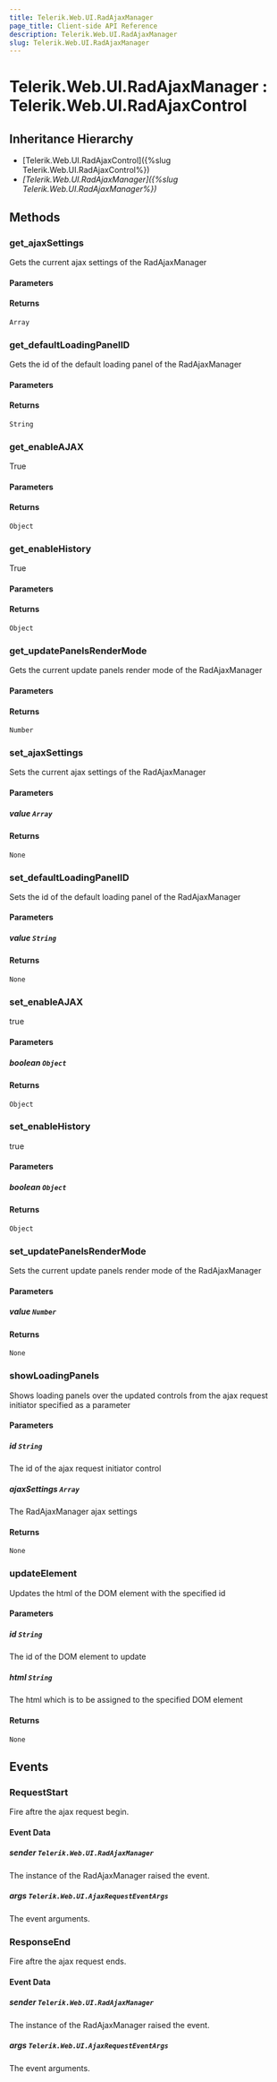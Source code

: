 ```yaml
---
title: Telerik.Web.UI.RadAjaxManager
page_title: Client-side API Reference
description: Telerik.Web.UI.RadAjaxManager
slug: Telerik.Web.UI.RadAjaxManager
---
```


# Telerik.Web.UI.RadAjaxManager : Telerik.Web.UI.RadAjaxControl 

## Inheritance Hierarchy

* [Telerik.Web.UI.RadAjaxControl]({%slug Telerik.Web.UI.RadAjaxControl%})
* *[Telerik.Web.UI.RadAjaxManager]({%slug Telerik.Web.UI.RadAjaxManager%})*


## Methods

### get_ajaxSettings

Gets the current ajax settings of the RadAjaxManager

#### Parameters

#### Returns

`Array` 

### get_defaultLoadingPanelID

Gets the id of the default loading panel of the RadAjaxManager

#### Parameters

#### Returns

`String` 

### get_enableAJAX

True

#### Parameters

#### Returns

`Object` 

### get_enableHistory

True

#### Parameters

#### Returns

`Object` 

### get_updatePanelsRenderMode

Gets the current update panels render mode of the RadAjaxManager

#### Parameters

#### Returns

`Number` 

### set_ajaxSettings

Sets the current ajax settings of the RadAjaxManager

#### Parameters

##### value `Array`

#### Returns

`None` 

### set_defaultLoadingPanelID

Sets the id of the default loading panel of the RadAjaxManager

#### Parameters

##### value `String`

#### Returns

`None` 

### set_enableAJAX

true

#### Parameters

##### boolean `Object`

#### Returns

`Object` 

### set_enableHistory

true

#### Parameters

##### boolean `Object`

#### Returns

`Object` 

### set_updatePanelsRenderMode

Sets the current update panels render mode of the RadAjaxManager

#### Parameters

##### value `Number`

#### Returns

`None` 

### showLoadingPanels

Shows loading panels over the updated controls from the ajax request initiator specified as a parameter

#### Parameters

##### id `String`

The id of the ajax request initiator control

##### ajaxSettings `Array`

The RadAjaxManager ajax settings

#### Returns

`None` 

### updateElement

Updates the html of the DOM element with the specified id

#### Parameters

##### id `String`

The id of the DOM element to update

##### html `String`

The html which is to be assigned to the specified DOM element

#### Returns

`None` 


## Events

### RequestStart

Fire aftre the ajax request begin.

#### Event Data

#####  sender `Telerik.Web.UI.RadAjaxManager`

The instance of the RadAjaxManager raised the event.

##### args `Telerik.Web.UI.AjaxRequestEventArgs`

The event arguments.

### ResponseEnd

Fire aftre the ajax request ends.

#### Event Data

#####  sender `Telerik.Web.UI.RadAjaxManager`

The instance of the RadAjaxManager raised the event.

##### args `Telerik.Web.UI.AjaxRequestEventArgs`

The event arguments.


